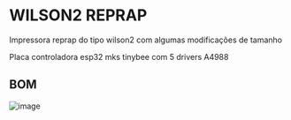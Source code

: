 # WILSON2 REPRAP
Impressora reprap do tipo wilson2 com algumas modificações de tamanho

 Placa controladora esp32 mks tinybee com 5 drivers A4988







## BOM
	
![image](https://user-images.githubusercontent.com/3370347/226289954-7ce0c985-0f5a-4745-b050-7044f2fd22f4.png)
